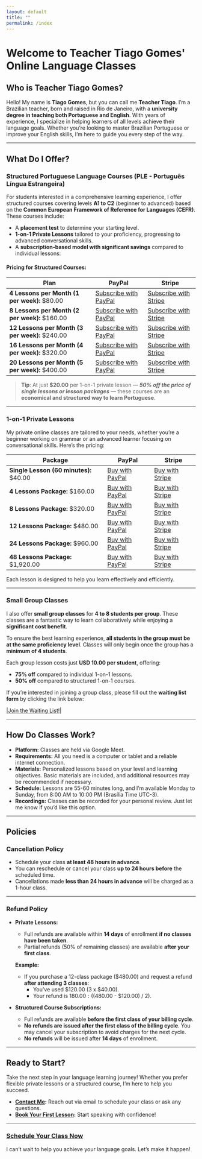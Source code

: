```yaml
---
layout: default
title: ""
permalink: /index
---
```

# Welcome to Teacher Tiago Gomes' Online Language Classes

## Who is Teacher Tiago Gomes?
Hello! My name is **Tiago Gomes**, but you can call me **Teacher Tiago**. I’m a Brazilian teacher, born and raised in Rio de Janeiro, with a **university degree in teaching both Portuguese and English**. With years of experience, I specialize in helping learners of all levels achieve their language goals. Whether you’re looking to master Brazilian Portuguese or improve your English skills, I’m here to guide you every step of the way.

---

## What Do I Offer?

### Structured Portuguese Language Courses (PLE - Português Língua Estrangeira)
For students interested in a comprehensive learning experience, I offer structured courses covering levels **A1 to C2** (beginner to advanced) based on the **Common European Framework of Reference for Languages (CEFR)**. These courses include:

- A **placement test** to determine your starting level.
- **1-on-1 Private Lessons** tailored to your proficiency, progressing to advanced conversational skills.
- A **subscription-based model with significant savings** compared to individual lessons:

#### Pricing for Structured Courses:

|Plan|PayPal|Stripe|
|---|---|---|
|**4 Lessons per Month (1 per week):** $80.00 | [Subscribe with PayPal](https://www.paypal.com/webapps/billing/plans/subscribe?plan_id=P-9CN04948JV6346900M6KGT3Q) | [Subscribe with Stripe](https://buy.stripe.com/aEUdQY6FS1Ld2aYbIO)|
|**8 Lessons per Month (2 per week):** $160.00 | [Subscribe with PayPal](https://www.paypal.com/webapps/billing/plans/subscribe?plan_id=P-9L3860615G169053GM6KGWDA) | [Subscribe with Stripe](https://buy.stripe.com/3cs7sA1ly4Xp3f2cMT)|
|**12 Lessons per Month (3 per week):** $240.00 | [Subscribe with PayPal](https://www.paypal.com/webapps/billing/plans/subscribe?plan_id=P-2E193837WT547012HM6KGXOI) | [Subscribe with Stripe](https://buy.stripe.com/14keV22pCblN6recMU)|
|**16 Lessons per Month (4 per week):** $320.00 | [Subscribe with PayPal](https://www.paypal.com/webapps/billing/plans/subscribe?plan_id=P-7MX42179E7832081GM6KG4OA) | [Subscribe with Stripe](https://buy.stripe.com/dR68wEaW8gG79Dq009)|
|**20 Lessons per Month (5 per week):** $400.00 | [Subscribe with PayPal](https://www.paypal.com/webapps/billing/plans/subscribe?plan_id=P-74M17201FX865612CM6KG5SI) | [Subscribe with Stripe](https://buy.stripe.com/dR6eV27JWcpR16U5ku)|

> **Tip**: At just **$20.00** per 1-on-1 private lesson — ***50% off the price of single lessons or lesson packages*** — these courses are an **economical and structured way to learn Portuguese**.

---

### 1-on-1 Private Lessons
My private online classes are tailored to your needs, whether you’re a beginner working on grammar or an advanced learner focusing on conversational skills. Here’s the pricing:

|Package|PayPal|Stripe|
|---|---|---|
|**Single Lesson (60 minutes):** $40.00 | [Buy with PayPal](https://www.paypal.com/ncp/payment/HQF8ZEDZSSKF8) | [Buy with Stripe](https://buy.stripe.com/bIY9AI1ly61t3f26oo)|
|**4 Lessons Package:** $160.00 | [Buy with PayPal](https://www.paypal.com/ncp/payment/HQF8ZEDZSSKF8) | [Buy with Stripe](https://buy.stripe.com/aEU6owggsfC33f2dQR)|
|**8 Lessons Package:** $320.00 | [Buy with PayPal](https://www.paypal.com/ncp/payment/HQF8ZEDZSSKF8) | [Buy with Stripe](https://buy.stripe.com/8wMdQY8O075x4j65km)|
|**12 Lessons Package:** $480.00 | [Buy with PayPal](https://www.paypal.com/ncp/payment/HQF8ZEDZSSKF8) | [Buy with Stripe](https://buy.stripe.com/8wM7sA8O0cpR8zm9AD)|
|**24 Lessons Package:** $960.00 | [Buy with PayPal](https://www.paypal.com/ncp/payment/HQF8ZEDZSSKF8) | [Buy with Stripe](https://buy.stripe.com/14k8wE3tGfC36re28c)|
|**48 Lessons Package:** $1,920.00 | [Buy with PayPal](https://www.paypal.com/ncp/payment/HQF8ZEDZSSKF8) | [Buy with Stripe](https://buy.stripe.com/7sIaEMggsahJbLyeUZ)|

Each lesson is designed to help you learn effectively and efficiently.

---

### Small Group Classes  

I also offer **small group classes** for **4 to 8 students per group**. These classes are a fantastic way to learn collaboratively while enjoying a **significant cost benefit**.  

To ensure the best learning experience, **all students in the group must be at the same proficiency level**. Classes will only begin once the group has a **minimum of 4 students**.  

Each group lesson costs just **USD 10.00 per student**, offering:
- **75% off** compared to individual 1-on-1 lessons.
- **50% off** compared to structured 1-on-1 courses.

If you’re interested in joining a group class, please fill out the **waiting list form** by clicking the link below:  

|[Join the Waiting List!](https://forms.gle/oo29Ykyyj7eKLCU89)|  

---

## How Do Classes Work?
- **Platform:** Classes are held via Google Meet.
- **Requirements:** All you need is a computer or tablet and a reliable internet connection.
- **Materials:** Personalized lessons based on your level and learning objectives. Basic materials are included, and additional resources may be recommended if necessary.
- **Schedule:** Lessons are 55-60 minutes long, and I’m available Monday to Sunday, from 8:00 AM to 10:00 PM (Brasília Time UTC-3).
- **Recordings:** Classes can be recorded for your personal review. Just let me know if you’d like this option.

---

## Policies

### Cancellation Policy
- Schedule your class **at least 48 hours in advance**.
- You can reschedule or cancel your class **up to 24 hours before** the scheduled time.
- Cancellations made **less than 24 hours in advance** will be charged as a 1-hour class.

---

### Refund Policy
- **Private Lessons:**
  - Full refunds are available within **14 days** of enrollment **if no classes have been taken**.
  - Partial refunds (50% of remaining classes) are available **after your first class**.

  **Example:**
  - If you purchase a 12-class package ($480.00) and request a refund **after attending 3 classes**:
    - You’ve used $120.00 (3 x $40.00).
    - Your refund is $180.00: (($480.00 - $120.00) / 2).  

- **Structured Course Subscriptions:**
  - Full refunds are available **before the first class of your billing cycle**.
  - **No refunds are issued after the first class of the billing cycle**. You may cancel your subscription to avoid charges for the next cycle.
  - **No refunds** will be issued after **14 days** of enrollment.

---

## Ready to Start?
Take the next step in your language learning journey! Whether you prefer flexible private lessons or a structured course, I’m here to help you succeed.

- **[Contact Me](mailto:teachertiagosgomes@gmail.com):** Reach out via email to schedule your class or ask any questions.
- **[Book Your First Lesson](https://cal.com/teacher-tiago-gomes):** Start speaking with confidence!

---

### [Schedule Your Class Now](https://cal.com/teacher-tiago-gomes)

I can’t wait to help you achieve your language goals. Let’s make it happen!
